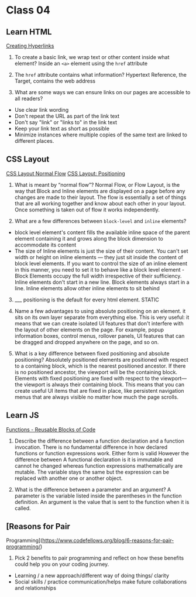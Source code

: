 # Class 04

## Learn HTML

[Creating Hyperlinks](https://developer.mozilla.org/en-US/docs/Learn/HTML/Introduction_to_HTML/Creating_hyperlinks)

1. To create a basic link, we wrap text or other content inside what element?
Inside an `<a>` element using the `href` attribute

2. The `href` attribute contains what information?
Hypertext Reference, the Target, contains the web address

3. What are some ways we can ensure links on our pages are accessible to all
readers?
- Use clear link wording
- Don't repeat the URL as part of the link text
- Don't say "link" or "links to" in the link text
- Keep your link text as short as possible
- Minimize instances where multiple copies of the same text are linked to different places.

## CSS Layout

[CSS Layout Normal Flow](https://developer.mozilla.org/en-US/docs/Learn/CSS/CSS_layout/Normal_Flow)
[CSS Layout: Positioning](https://developer.mozilla.org/en-US/docs/Learn/CSS/CSS_layout/Positioning)

1. What is meant by “normal flow”?
Normal Flow, or Flow Layout, is the way that Block and Inline elements are displayed on a page before any changes are made to their layout. The flow is essentially a set of things that are all working together and know about each other in your layout. Once something is taken out of flow it works independently.

2. What are a few differences between `block-level` and `inline` elements?
- block level element's content fills the available inline space of the parent element containing it and grows along the block dimension to accommodate its content
- The size of Inline elements is just the size of their content. You can't set width or height on inline elements — they just sit inside the content of block level elements. If you want to control the size of an inline element in this manner, you need to set it to behave like a block level element
-Block Elements occupy the full width irrespective of their sufficiency. Inline elements don't start in a new line. Block elements always start in a line. Inline elements allow other inline elements to sit behind


3. ___ positioning is the default for every html element.
STATIC

4. Name a few advantages to using absolute positioning on an element.
it sits on its own layer separate from everything else. This is very useful: it means that we can create isolated UI features that don't interfere with the layout of other elements on the page. For example, popup information boxes, control menus, rollover panels, UI features that can be dragged and dropped anywhere on the page, and so on.

5. What is a key difference between fixed positioning and absolute positioning?
Absolutely positioned elements are positioned with respect to a containing block, which is the nearest positioned ancestor. If there is no positioned ancestor, the viewport will be the containing block. Elements with fixed positioning are fixed with respect to the viewport—the viewport is always their containing block. This means that you can create useful UI items that are fixed in place, like persistent navigation menus that are always visible no matter how much the page scrolls.


## Learn JS
[Functions - Reusable Blocks of
Code](https://developer.mozilla.org/en-US/docs/Learn/JavaScript/Building_blocks/Functions)

1. Describe the difference between a function declaration and a function
invocation.
There is no fundamental difference in how declared functions or function
expressions work. Either form is valid However the difference between A
functional declaration is it is immutable and cannot he changed whereas
function expressions mathematically are mutable. The variable stays the same
but the expression can be replaced with another one or another object.

2. What is the difference between a parameter and an argument?
A parameter is the variable listed inside the parentheses in the function
definition. An argument is the value that is sent to the function when it is
called.

## [Reasons for Pair
Programming](https://www.codefellows.org/blog/6-reasons-for-pair-programming/)
1. Pick 2 benefits to pair programming and reflect on how these benefits could
help you on your coding journey.
- Learning / a new approach/different way of doing things/ clarity
- Social skills / practice communication/helps make future collaborations and
relationships

